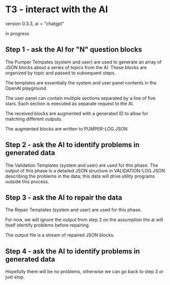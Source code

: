 #  T3 - interact with the AI

version  0.3.3, ai = "chatgpt"

in progress

## Step 1 - ask the AI for "N" question blocks

The Pumper Tempates (system and user) are used to generate an array of JSON blocks about a series of topics from the AI. These blocks are organized by topic and passed to subsequent steps. 

The templates are essentially the system and user panel contents in the OpenAI playground.

The user panel can contain multiple sections separated by a line of five stars. Each section is executed as separate request to the AI.

The received blocks are augmented with a generated ID to allow for matching different outputs. 

The augmented blocks are written to PUMPER-LOG.JSON

## Step 2 - ask the AI to identify problems in generated data

The Validation Templates (system and user) are used for this phase. The output of this phase is a detailed JSON structure in VALIDATION-LOG.JSON describing the problems in the data; this data will drive utility programs outside this process.

## Step 3 - ask the AI to repair the data

The Repair Templates (system and user) are used for this phase.

For now, we will ignore the output from step 2 on the assumption the ai will itself identify  problems before repairing.

The output file is a stream of repaired JSON blocks.

## Step 4 - ask the AI to identify problems in generated data

Hopefully there will be no problems, otherwise we can go back to step 3 or just stop.

